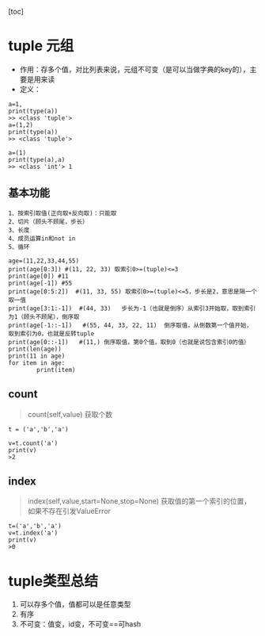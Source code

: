 [toc]
# tuple 元组
- 作用：存多个值，对比列表来说，元组不可变（是可以当做字典的key的），主要是用来读
- 定义：
```
a=1,
print(type(a))
>> <class 'tuple'>
a=(1,2)
print(type(a))
>> <class 'tuple'>

a=(1)
print(type(a),a)
>> <class 'int'> 1
```
## 基本功能
```
1、按索引取值(正向取+反向取)：只能取
2、切片（顾头不顾尾，步长）
3、长度
4、成员运算in和not in
5、循环

age=(11,22,33,44,55)
print(age[0:3]) #(11, 22, 33) 取索引0>=(tuple)<=3
print(age[0]) #11
print(age[-1]) #55
print(age[0:5:2])  #(11, 33, 55) 取索引0>=(tuple)<=5，步长是2，意思是隔一个取一值
print(age[3:1:-1])  #(44, 33)   步长为-1（也就是倒序）从索引3开始取，取到索引为1（顾头不顾尾），倒序取
print(age[-1::-1])   #(55, 44, 33, 22, 11)  倒序取值，从倒数第一个值开始，取到索引为0，也就是反转tuple
print(age[0::-1])   #(11,) 倒序取值，第0个值，取到0（也就是说包含索引0的值）
print(len(age))
print(11 in age)
for item in age:
        print(item)
```
## count
>count(self,value)  获取个数

```
t = ('a','b','a')

v=t.count('a')
print(v)
>2
```
## index
>index(self,value,start=None,stop=None) 获取值的第一个索引的位置，如果不存在引发ValueError
```
t=('a','b','a')
v=t.index('a')
print(v)
>0
```
# tuple类型总结
1. 可以存多个值，值都可以是任意类型
1. 有序
1. 不可变：值变，id变，不可变==可hash